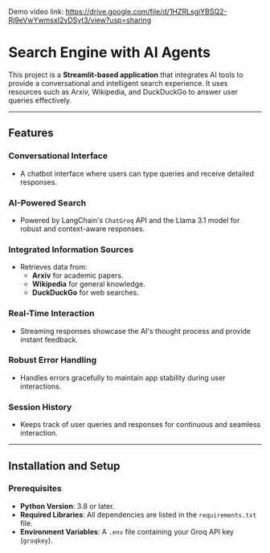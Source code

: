 Demo video link: https://drive.google.com/file/d/1HZRLsgjYBSQ2-Rj9eVwYwmsxI2vDSyt3/view?usp=sharing

# Search Engine with AI Agents

This project is a **Streamlit-based application** that integrates AI tools to provide a conversational and intelligent search experience. It uses resources such as Arxiv, Wikipedia, and DuckDuckGo to answer user queries effectively.

---

## Features

### Conversational Interface
- A chatbot interface where users can type queries and receive detailed responses.

### AI-Powered Search
- Powered by LangChain's `ChatGroq` API and the Llama 3.1 model for robust and context-aware responses.

### Integrated Information Sources
- Retrieves data from:
  - **Arxiv** for academic papers.
  - **Wikipedia** for general knowledge.
  - **DuckDuckGo** for web searches.

### Real-Time Interaction
- Streaming responses showcase the AI's thought process and provide instant feedback.

### Robust Error Handling
- Handles errors gracefully to maintain app stability during user interactions.

### Session History
- Keeps track of user queries and responses for continuous and seamless interaction.

---

## Installation and Setup

### Prerequisites
- **Python Version**: 3.8 or later.
- **Required Libraries**: All dependencies are listed in the `requirements.txt` file.
- **Environment Variables**: A `.env` file containing your Groq API key (`groqkey`).

